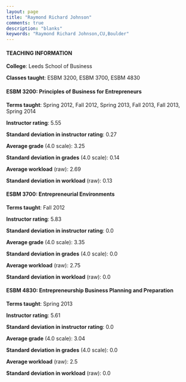 ```yaml
---
layout: page
title: "Raymond Richard Johnson" 
comments: true
description: "blanks"
keywords: "Raymond Richard Johnson,CU,Boulder"
---
```

<head>
<script src="https://ajax.googleapis.com/ajax/libs/jquery/2.1.3/jquery.min.js"></script>
<script src="https://dl.dropboxusercontent.com/s/pc42nxpaw1ea4o9/highcharts.js?dl=0"></script>
<!-- <script src="../assets/js/highcharts.js"></script> -->
<style type="text/css">@font-face {
	font-family: "Bebas Neue";
	src: url(https://www.filehosting.org/file/details/544349/BebasNeue Regular.otf) format("opentype");
	}
	h1.Bebas { 
		font-family: "Bebas Neue", Verdana, Tahoma;
	}
</style>
</head>
	   
#### TEACHING INFORMATION

**College**: Leeds School of Business

**Classes taught**: ESBM 3200, ESBM 3700, ESBM 4830

#### ESBM 3200: Principles of Business for Entrepreneurs

**Terms taught**: Spring 2012, Fall 2012, Spring 2013, Fall 2013, Fall 2013, Spring 2014

**Instructor rating**: 5.55

**Standard deviation in instructor rating**: 0.27

**Average grade** (4.0 scale): 3.25

**Standard deviation in grades** (4.0 scale): 0.14

**Average workload** (raw): 2.69

**Standard deviation in workload** (raw): 0.13

#### ESBM 3700: Entrepreneurial Environments

**Terms taught**: Fall 2012

**Instructor rating**: 5.83

**Standard deviation in instructor rating**: 0.0

**Average grade** (4.0 scale): 3.35

**Standard deviation in grades** (4.0 scale): 0.0

**Average workload** (raw): 2.75

**Standard deviation in workload** (raw): 0.0

#### ESBM 4830: Entrepreneurship Business Planning and Preparation

**Terms taught**: Spring 2013

**Instructor rating**: 5.61

**Standard deviation in instructor rating**: 0.0

**Average grade** (4.0 scale): 3.04

**Standard deviation in grades** (4.0 scale): 0.0

**Average workload** (raw): 2.5

**Standard deviation in workload** (raw): 0.0

